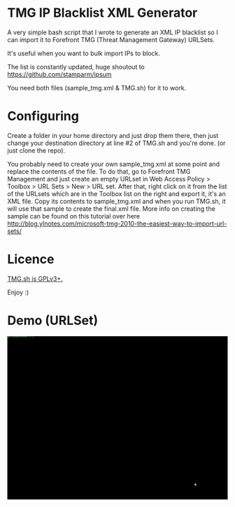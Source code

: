 # TMG IP Blacklist XML Generator
A very simple bash script that I wrote to generate an XML IP blacklist so I can import it to Forefront TMG (Threat Management Gateway) URLSets. 

It's useful when you want to bulk import IPs to block. 

The list is constantly updated, huge shoutout to https://github.com/stamparm/ipsum

You need both files (sample_tmg.xml & TMG.sh) for it to work.

# Configuring
Create a folder in your home directory and just drop them there, then just change your destination directory at line #2 of TMG.sh and you're done. (or just clone the repo). 

You probably need to create your own sample_tmg.xml at some point and replace the contents of the file. To do that, go to Forefront TMG Management and just create an empty URLset in Web Access Policy > Toolbox > URL Sets > New > URL set. 
After that, right click on it from the list of the URLsets which are in the Toolbox list on the right and export it, it's an XML file. Copy its contents to sample_tmg.xml and when you run TMG.sh, it will use that sample to create the final.xml file.
More info on creating the sample can be found on this tutorial over here http://blog.ylnotes.com/microsoft-tmg-2010-the-easiest-way-to-import-url-sets/

# Licence
<p><a href="https://github.com/spithash/TMG-Blacklist-Generator/blob/master/LICENSE">TMG.sh is GPLv3+.</a></p>

Enjoy :)

# Demo (URLSet)
![TMG.sh execution in linux terminal](https://github.com/spithash/trunk/blob/master/TMG.gif?raw=true)
